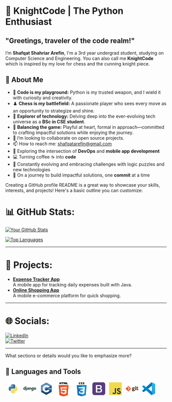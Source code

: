 <!--
**Shafqat-Shahriar/Shafqat-Shahriar** is a ✨ _special_ ✨ repository because its `README.md` (this file) appears on your GitHub profile.

Here are some ideas to get you started:

- 🔭 I’m currently working on ...
- 🌱 I’m currently learning ...
- 👯 I’m looking to collaborate on ...
- 🤔 I’m looking for help with ...
- 💬 Ask me about ...
- 📫 How to reach me: ...
- 😄 Pronouns: ...
- ⚡ Fun fact: ...
-->


# 👑 KnightCode | The Python Enthusiast 
## "Greetings, traveler of the code realm!"  
I’m **Shafqat Shahriar Arefin**, I'm a 3rd year undergrad student, studying on Computer Science and Engineering. You can also call me **KnightCode** which is inspired by my love for chess and the cunning knight piece.  

## 💫 About Me
- 🐍 **Code is my playground:** Python is my trusted weapon, and I wield it with curiosity and creativity.  
- ♟️ **Chess is my battlefield:** A passionate player who sees every move as an opportunity to strategize and shine.  
- 🌌 **Explorer of technology:** Delving deep into the ever-evolving tech universe as a **BSc in CSE student**.  
- 🎯 **Balancing the game:** Playful at heart, formal in approach—committed to crafting impactful solutions while enjoying the journey.
- 👯 I’m looking to collaborate on open source projects.
- 📫 How to reach me: <a href="shafqatarefin@gmail.com">shafqatarefin@gmail.com</a>
- 🔭 Exploring the intersection of **DevOps** and **mobile app development**  
- 💻 Turning coffee ☕ into **code**  
- 🌱 Constantly evolving and embracing challenges with logic puzzles and new technologies  
- 🚀 On a journey to build impactful solutions, one **commit** at a time  





Creating a GitHub profile README is a great way to showcase your skills, interests, and projects! Here's a basic outline you can customize:

<!--

# 💫 About Me:
- 👋 Hi, I'm [Your Name]  
- 🌱 I’m currently learning **[Your Current Learning Goals, e.g., DevOps, Mobile App Development]**  
- 💼 Aspiring **DevOps Engineer**  
- 🛠️ Working on **[Your Current Projects, e.g., Expense Tracker App, Online Shopping App]**  
- 💡 I love solving **logic puzzles** and **coding challenges**  
- 📫 How to reach me: **[Your Email or Social Media Links]**  



# 🚀 Skills:
- **Programming Languages:** Python, Java, [Any others]  
- **Tools & Technologies:** OpenGL, Docker, Kubernetes, [Other tools you're familiar with]  
- **Special Interests:** Mobile App Development, Automation, [Other interests]  

--->

# 📊 GitHub Stats:
[![Your GitHub Stats](https://github-readme-stats.vercel.app/api?username=yourusername&show_icons=true&theme=radical)](https://github.com/yourusername)  

[![Top Languages](https://github-readme-stats.vercel.app/api/top-langs/?username=yourusername&layout=compact&theme=radical)](https://github.com/yourusername)  

---

# 🌟 Projects:
- **[Expense Tracker App](#)**  
  A mobile app for tracking daily expenses built with Java.  
- **[Online Shopping App](#)**  
  A mobile e-commerce platform for quick shopping.  

---

# 🌐 Socials:
[![LinkedIn](https://img.shields.io/badge/LinkedIn-blue?style=for-the-badge&logo=linkedin)](https://linkedin.com/in/yourusername)  
[![Twitter](https://img.shields.io/badge/Twitter-blue?style=for-the-badge&logo=twitter)](https://twitter.com/yourusername)  

---

What sections or details would you like to emphasize more?









## 🚀 Languages and Tools
<p align="left">
<img src="https://raw.githubusercontent.com/github/explore/80688e429a7d4ef2fca1e82350fe8e3517d3494d/topics/python/python.png" alt="Python" height="40" style="vertical-align:top; margin:4px">
<img src="https://raw.githubusercontent.com/github/explore/80688e429a7d4ef2fca1e82350fe8e3517d3494d/topics/django/django.png" alt="django" height="40" style="vertical-align:top; margin:4px">
<img src="https://raw.githubusercontent.com/github/explore/80688e429a7d4ef2fca1e82350fe8e3517d3494d/topics/cpp/cpp.png" alt="C++" height="40" style="vertical-align:top; margin:4px">
<img src="https://raw.githubusercontent.com/github/explore/80688e429a7d4ef2fca1e82350fe8e3517d3494d/topics/html/html.png" alt="html" height="44" style="vertical-align:top; margin:4px">
<img src="https://raw.githubusercontent.com/github/explore/80688e429a7d4ef2fca1e82350fe8e3517d3494d/topics/css/css.png" alt="html" height="44" style="vertical-align:top; margin:4px">
<img src="https://raw.githubusercontent.com/github/explore/80688e429a7d4ef2fca1e82350fe8e3517d3494d/topics/bootstrap/bootstrap.png" alt="bootstrap" height="40" style="vertical-align:top; margin:4px">
<img src="https://raw.githubusercontent.com/github/explore/80688e429a7d4ef2fca1e82350fe8e3517d3494d/topics/javascript/javascript.png" alt="Javascript" height="40" style="vertical-align:top; margin:4px">
<img src="https://raw.githubusercontent.com/github/explore/80688e429a7d4ef2fca1e82350fe8e3517d3494d/topics/git/git.png" alt="git" height="40" style="vertical-align:top; margin:4px">
<img src="https://raw.githubusercontent.com/github/explore/80688e429a7d4ef2fca1e82350fe8e3517d3494d/topics/visual-studio-code/visual-studio-code.png" alt="VS Code" height="40" style="vertical-align:top; margin:4px">
</p>



